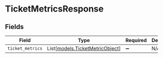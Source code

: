 # TicketMetricsResponse


## Fields

| Field                                                              | Type                                                               | Required                                                           | Description                                                        |
| ------------------------------------------------------------------ | ------------------------------------------------------------------ | ------------------------------------------------------------------ | ------------------------------------------------------------------ |
| `ticket_metrics`                                                   | List[[models.TicketMetricObject](../models/ticketmetricobject.md)] | :heavy_minus_sign:                                                 | N/A                                                                |